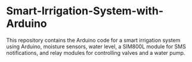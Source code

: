 # Smart-Irrigation-System-with-Arduino
This repository contains the Arduino code for a smart irrigation system using Arduino, moisture sensors, water level, a SIM800L module for SMS notifications, and relay modules for controlling valves and a water pump.

